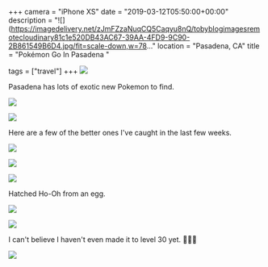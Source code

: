 +++
camera = "iPhone XS"
date = "2019-03-12T05:50:00+00:00"
description = "![](https://imagedelivery.net/zJmFZzaNuqCQ5Caqyu8nQ/tobyblogimagesremotecloudinary81c1e520DB43AC67-39AA-4FD9-9C90-2B861549B6D4.jpg/fit=scale-down,w=78..."
location = "Pasadena, CA"
title = "Pokémon Go In Pasadena "

tags = ["travel"]
+++
![](https://imagedelivery.net/zJmFZzaNuqC_Q5Caqyu8nQ/tobyblog_images_remote_cloudinary_81c1e520_DB43AC67-39AA-4FD9-9C90-2B861549B6D4.jpg/fit=scale-down,w=780,sharpen=1,f=auto,q=0.9,slow-connection-quality=0.3)
<!--more-->

Pasadena has lots of exotic new Pokemon to find.

![](https://imagedelivery.net/zJmFZzaNuqC_Q5Caqyu8nQ/tobyblog_images_remote_cloudinary_99c96a52_B8C89E73-7ECC-435D-B4B2-DBBA9D9B7FBA.jpg/fit=scale-down,w=780,sharpen=1,f=auto,q=0.9,slow-connection-quality=0.3)

![](https://imagedelivery.net/zJmFZzaNuqC_Q5Caqyu8nQ/tobyblog_images_remote_cloudinary_ca2f7515_2F2799ED-6E64-4888-B503-A25985EE4171.jpg/fit=scale-down,w=780,sharpen=1,f=auto,q=0.9,slow-connection-quality=0.3)

Here are a few of the better ones I've caught in the last few weeks.

![](https://imagedelivery.net/zJmFZzaNuqC_Q5Caqyu8nQ/tobyblog_images_remote_cloudinary_e70e9b0f_74BEBAE3-9FFD-4D6A-A566-649D56182425.jpg/fit=scale-down,w=780,sharpen=1,f=auto,q=0.9,slow-connection-quality=0.3)

![](https://imagedelivery.net/zJmFZzaNuqC_Q5Caqyu8nQ/tobyblog_images_remote_cloudinary_a445e6fb_2125F450-685F-4E56-BE74-A1B4B832452D.jpg/fit=scale-down,w=780,sharpen=1,f=auto,q=0.9,slow-connection-quality=0.3)

![](https://imagedelivery.net/zJmFZzaNuqC_Q5Caqyu8nQ/tobyblog_images_remote_cloudinary_b08e79f1_A6EA8299-61BC-4D1E-BEA5-7B416CAA0894.jpg/fit=scale-down,w=780,sharpen=1,f=auto,q=0.9,slow-connection-quality=0.3)

Hatched Ho-Oh from an egg.

![](https://imagedelivery.net/zJmFZzaNuqC_Q5Caqyu8nQ/tobyblog_images_remote_cloudinary_0b5cfed4_759F4B9B-5EE5-4821-8257-98699ED47A6D.jpg/fit=scale-down,w=780,sharpen=1,f=auto,q=0.9,slow-connection-quality=0.3)

![](https://imagedelivery.net/zJmFZzaNuqC_Q5Caqyu8nQ/tobyblog_images_remote_cloudinary_1fd5dc7f_1BC4706F-1382-41D8-B373-4CF65B89923A.jpg/fit=scale-down,w=780,sharpen=1,f=auto,q=0.9,slow-connection-quality=0.3)

I can't believe I haven't even made it to level 30 yet. 🤦🏻‍♂️


![](https://imagedelivery.net/zJmFZzaNuqC_Q5Caqyu8nQ/tobyblog_images_remote_cloudinary_b96c337d_745770F6-F373-4598-A15B-9B37C3BF1619.jpg/fit=scale-down,w=780,sharpen=1,f=auto,q=0.9,slow-connection-quality=0.3)
